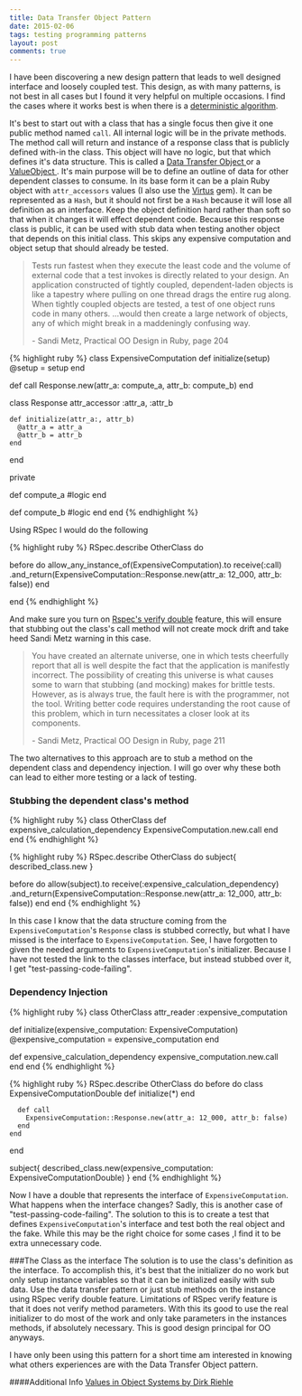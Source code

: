 ```yaml
---
title: Data Transfer Object Pattern
date: 2015-02-06
tags: testing programming patterns
layout: post
comments: true
---
```



I have been discovering a new design pattern that leads to well designed interface and loosely coupled test. This design, as with many patterns, is not best in all cases but I found it very helpful on multiple occasions. I find the cases where it works best is when there is a [deterministic algorithm](http://en.wikipedia.org/wiki/Deterministic_algorithm).

It's best to start out with a class that has a single focus then give it one public method named `call`. All internal logic will be in the private methods. The method call will return and instance of a response class that is publicly defined with-in the class. This object will have no logic, but that which defines it's data structure. This is called a [Data Transfer Object
](http://martinfowler.com/eaaCatalog/dataTransferObject.html) or a [ValueObject
](http://martinfowler.com/bliki/ValueObject.html). It's main purpose will be to define an outline of data for other dependent classes to consume. In its base form it can be a plain Ruby object with `attr_accessors` values (I also use the [Virtus](https://github.com/solnic/virtus) gem). It can be represented as a `Hash`, but it should not first be a `Hash` because it will lose all definition as an interface. Keep the object definition hard rather than soft so that when it changes it will effect dependent code. Because this response class is public, it can be used with stub data when testing another object that depends on this initial class. This skips any expensive computation and object setup that should already be tested.

<blockquote><p>Tests run fastest when they execute the least code and the volume of external code that a test invokes is directly related to your design. An application constructed of tightly coupled, dependent-laden objects is like a tapestry where pulling on one thread drags the entire rug along. When tightly coupled objects are tested, a test of one object runs code in many others. ...would then create a large network of objects, any of which might break in a maddeningly confusing way.</p>- Sandi Metz, Practical OO Design in Ruby, page 204</blockquote>

{% highlight ruby %}
class ExpensiveComputation
  def initialize(setup)
    @setup = setup
  end

  def call
    Response.new(attr_a: compute_a, attr_b: compute_b)
  end

  class Response
    attr_accessor :attr_a, :attr_b

    def initialize(attr_a:, attr_b)
      @attr_a = attr_a
      @attr_b = attr_b
    end
  end

  private

  def compute_a
    #logic
  end

  def compute_b
    #logic
  end
end
{% endhighlight %}

Using RSpec I would do the following

{% highlight ruby %}
RSpec.describe OtherClass do

  before do
    allow_any_instance_of(ExpensiveComputation).to receive(:call)
    .and_return(ExpensiveComputation::Response.new(attr_a: 12_000, attr_b: false))
  end

end
{% endhighlight %}

And make sure you turn on [Rspec's verify double](https://relishapp.com/rspec/rspec-mocks/docs/verifying-doubles) feature, this will ensure that stubbing out the class's call method will not create mock drift and take heed Sandi Metz warning in this case.

<blockquote><p>You have created an alternate universe, one in which tests cheerfully report that all is well despite the fact that the application is manifestly incorrect. The possibility of creating this universe is what causes some to warn that stubbing (and mocking) makes for brittle tests. However, as is always true, the fault here is with the programmer, not the tool. Writing better code requires understanding the root cause of this problem, which in turn necessitates a closer look at its components.</p>- Sandi Metz, Practical OO Design in Ruby, page 211</blockquote>

The two alternatives to this approach are to stub a method on the dependent class and dependency injection. I will go over why these both can lead to either more testing or a lack of testing.

### Stubbing the dependent class's method
{% highlight ruby %}
class OtherClass
  def expensive_calculation_dependency
    ExpensiveComputation.new.call
  end
end
{% endhighlight %}

{% highlight ruby %}
RSpec.describe OtherClass do
  subject{ described_class.new }

  before do
    allow(subject).to receive(:expensive_calculation_dependency)
    .and_return(ExpensiveComputation::Response.new(attr_a: 12_000, attr_b: false))
  end
end
{% endhighlight %}

In this case I know that the data structure coming from the `ExpensiveComputation`'s `Response` class is stubbed correctly, but what I have missed is the interface to `ExpensiveComputation`. See, I have forgotten to given the needed arguments to `ExpensiveComputation`'s initializer. Because I have not tested the link to the classes interface, but instead stubbed over it, I get "test-passing-code-failing".

### Dependency Injection
{% highlight ruby %}
class OtherClass
  attr_reader :expensive_computation

  def initialize(expensive_computation: ExpensiveComputation)
    @expensive_computation = expensive_computation
  end


  def expensive_calculation_dependency
    expensive_computation.new.call
  end
end
{% endhighlight %}

{% highlight ruby %}
RSpec.describe OtherClass do
  before do
    class ExpensiveComputationDouble
      def initialize(*)
      end

      def call
        ExpensiveComputation::Response.new(attr_a: 12_000, attr_b: false)
      end
    end
  end

  subject{ described_class.new(expensive_computation: ExpensiveComputationDouble) }
end
{% endhighlight %}

Now I have a double that represents the interface of `ExpensiveComputation`. What happens when the interface changes? Sadly, this is another case of "test-passing-code-failing". The solution to this is to create a test that defines `ExpensiveComputation`'s interface and test both the real object and the fake. While this may be the right choice for some cases ,I find it to be extra unnecessary code.

###The Class as the interface
The solution is to use the class's definition as the interface. To accomplish this, it's best that the initializer do no work but only setup instance variables so that it can be initialized easily with sub data. Use the data transfer pattern or just stub methods on the instance using RSpec verify double feature. Limitations of RSpec verify feature is that it does not verify method parameters. With this its good to use the real initializer to do most of the work and only take parameters in the instances methods, if absolutely necessary. This is good design principal for OO anyways.

I have only been using this pattern for a short time am interested in knowing what others experiences are with the Data Transfer Object pattern.


####Additional Info
[Values in Object Systems by Dirk Riehle](http://dirkriehle.com/computer-science/research/1998/ubilab-tr-1998-10-1.html)